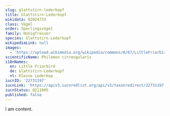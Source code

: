 ```yaml
---
slug: glattstirn-lederkopf
title: Glattstirn-Lederkopf
wikidata: Q2024733
class: Vögel
order: Sperlingsvögel
family: Honigfresser
species: Glattstirn-Lederkopf
wikipediaLink: null
images:
  - 'https://upload.wikimedia.org/wikipedia/commons/6/67/LittleFriarbird.jpg'
scientificName: Philemon citreogularis
i18nNames:
  en: Little Friarbird
  de: Glattstirn-Lederkopf
  nl: Kleine Lederkop
iucnID: '22731197'
iucnLink: 'https://apiv3.iucnredlist.org/api/v3/taxonredirect/22731197'
iucnStatus: Q211005
published: false
---
```


I am content.
